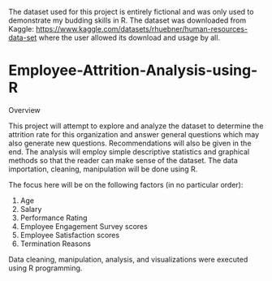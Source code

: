 The dataset used for this project is entirely fictional and was only used to demonstrate my budding skills in R. The dataset was downloaded from Kaggle: https://www.kaggle.com/datasets/rhuebner/human-resources-data-set where the user allowed its download and usage by all.

# Employee-Attrition-Analysis-using-R

Overview

This project will attempt to explore and analyze the dataset to determine the attrition rate for this organization and answer general questions which may also generate new questions. Recommendations will also be given in the end. The analysis will employ simple descriptive statistics and graphical methods so that the reader can make sense of the dataset. The data importation, cleaning, manipulation will be done using R.

The focus here will be on the following factors (in no particular order):

1. Age
2. Salary
3. Performance Rating
4. Employee Engagement Survey scores
5. Employee Satisfaction scores
6. Termination Reasons

Data cleaning, manipulation, analysis, and visualizations were executed using R programming.
